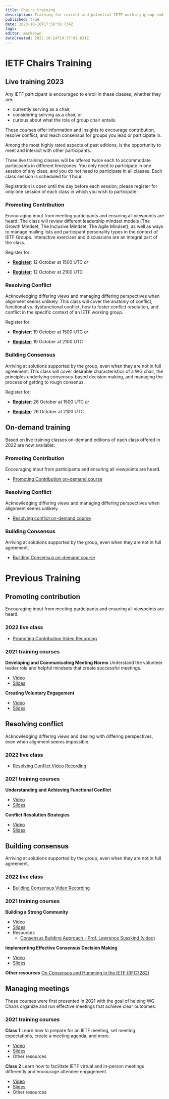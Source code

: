 ```yaml
---
title: Chairs training
description: Training for current and potential IETF working group and IRTF research group chairs and leadership
published: true
date: 2023-10-10T17:59:50.734Z
tags: 
editor: markdown
dateCreated: 2022-10-14T19:37:09.631Z
---
```


# IETF Chairs Training

## Live training 2023

Any IETF participant is encouraged to enroll in these classes, whether they are:
+ currently serving as a chair, 
+ considering serving as a chair, or 
+ curious about what the role of group chair entails.

These courses offer information and insights to encourage contribution, resolve conflict, and reach consensus for groups you lead or participate in. 

Among the most highly rated aspects of past editions, is the opportunity to meet and interact with other participants.


Three live training classes will be offered twice each to accommodate participants in different timezones. You only need to participate in one session of any class, and you do not need to participate in all classes. Each class session is scheduled for 1 hour.

Registration is open until the day before each session; please register for only one session of each class in which you wish to participate:

### Promoting Contribution
Encouraging input from meeting participants and ensuring all viewpoints are heard. The class will review different leadership mindset models (The Growth Mindset, The Inclusive Mindset, The Agile Mindset), as well as ways to manage mailing lists and participant personality types in the context of IETF Groups. Interactive exercises and discussions are an integral part of the class.

Register for:

+ [**Register**](https://ietf.zoom.us/meeting/register/tZAlcOqhrjstGtPy-v2wdRsWNHcBdjvrpiuw): 12 October at 1500 UTC 
*or*

+  [**Register**](https://ietf.zoom.us/meeting/register/tZcsdeuqqTguE9RVi247r7y1KnkJCTEOSjcL): 12 October at 2100 UTC

### Resolving Conflict
Acknowledging differing views and managing differing perspectives when alignment seems unlikely. This class will cover the anatomy of conflict, functional vs. dysfunctional conflict, how to foster conflict resolution, and conflict in the specific context of an IETF working group.

Register for:

+  [**Register**](https://ietf.zoom.us/meeting/register/tZMvceGqrzosGt0zTbhAm8NlUoQA_dNBfAc0): 19 October at 1500 UTC
*or*

+ [**Register**](https://ietf.zoom.us/meeting/register/tZYldeqtqT8sGtLE8KzgbvZx1e60DeVEWOim): 19 October at 2100 UTC

### Building Consensus
Arriving at solutions supported by the group, even when they are not in full agreement. This class will cover desirable characteristics of a WG chair, the principles underlying consensus-based decision making, and managing the process of getting to rough consenus.

Register for:

+ [**Register**](https://ietf.zoom.us/meeting/register/tZYqfuyqqz8rGdISkoMSz9UL5xohry-guCh0): 26 October at 1500 UTC
*or*

+ [**Register**](https://ietf.zoom.us/meeting/register/tZMsdeqopjgrGtdk8JWFX8uc1LFXPKvdDtPC): 26 October at 2100 UTC

## On-demand training
Based on live training classes on-demand editions of each class offered in 2022 are now available:

### Promoting Contribution
Encouraging input from participants and ensuring all viewpoints are heard.
+ [Promoting Contribution on-demand course](https://youtube.com/playlist?list=PLC86T-6ZTP5iTiMKBfWp_X7Gxd7FuIQc1) 

### Resolving Conflict
Acknowledging differing views and managing differing perspectives when alignment seems unlikely.
+ [Resolving conflict on-demand course](https://youtube.com/playlist?list=PLC86T-6ZTP5hAKaL-3tprs5hplKgnulGE)

### Building Consensus
Arriving at solutions supported by the group, even when they are not in full agreement.
+ [Building Consensus on-demand course](https://youtube.com/playlist?list=PLC86T-6ZTP5jkLJomiSm4Qjn-TsPw782z)

# Previous Training

## Promoting contribution
Encouraging input from meeting participants and ensuring all viewpoints are heard.

### 2022 live class
+ [Promoting Contribution Video Recording](https://youtu.be/9ddD6ltSdqg)

### 2021 training courses
**Developing and Communicating Meeting Norms**
Understand the volunteer leader role and helpful mindsets that create successful meetings.
+ [Video](https://youtu.be/2ApFp4Ny1qY)
+ [Slides](https://drive.google.com/file/d/1UkCqchO5oHz15xIzrKHF2Wd9-b3P-mI5/view?usp=sharing)

**Creating Voluntary Engagement**
+ [Video](https://youtu.be/vpK6EZ1RLhY)
+ [Slides](https://drive.google.com/file/d/10ydghtWb3L6LPQP0qDiz4Af0UKt329jL/view?usp=sharing)

## Resolving conflict
Acknowledging differing views and dealing with differing  perspectives, even when alignment seems impossible.

### 2022 live class
+ [Resolving Conflict Video Recording](https://youtu.be/JY81vbrBk1Q)

### 2021 training courses
**Understanding and Achieving Functional Conflict**
+ [Video](https://youtu.be/j7oX5qWIyPk)
+ [Slides](https://drive.google.com/file/d/14KFkHuMk8zCQUztzjTdVCP_5LSYgjGqP/view?usp=sharing)

**Conflict Resolution Strategies**
+ [Video](https://youtu.be/dt-tC287Hh4)
+ [Slides](https://drive.google.com/open?id=16A7mlbem69-2LqU5wiixi0cLFosJ_hS5&authuser=chrisgloede%40gmail.com&usp=drive_fs)

## Building consensus
Arriving at solutions supported by the group, even when they are not in full agreement.

### 2022 live class
+ [Building Consensus Video Recording](https://youtu.be/mN6SBrX9KjI)

### 2021 training courses
**Building a Strong Community**
+ [Video](https://youtu.be/N4gfFgdRIQA)
+ [Slides](https://drive.google.com/file/d/1-U9s5dTiCy07ueh4wdVF-mKUNbte04NN/view?usp=sharing)
+ Resources
	+ [Consensus Building Approach - Prof. Lawrence Susskind (video)](https://youtu.be/NTjEqek1D5E)

**Implementing  Effective Consensus Decision Making**
+ [Video](https://youtu.be/vpK6EZ1RLhY?t=120)
+ [Slides](https://drive.google.com/file/d/10EEWLSDoqKe-Y85XK0p6kgGhsnTQchP6/view?usp=sharing)

**Other resources**
[On Consensus and Humming in the IETF (RFC7282)](https://www.rfc-editor.org/rfc/rfc7282.html)

## Managing meetings
These courses were first presented in 2021 with the goal of helping WG Chairs organize and run effective meetings that achieve clear outcomes.

### 2021 training courses
**Class 1**
Learn how to prepare for an IETF meeting, set meeting expectations, create a meeting agenda, and more.
+ [Video](https://youtu.be/xMCF4aI1b2k)
+ [Slides](https://drive.google.com/open?id=1TdypL5qbTzQPZPRpsTo--7CibhoNlLId)
+ Other resources

**Class 2**
Learn how to facilitate IETF virtual and in-person meetings differently and encourage attendee engagement.
+ [Video](https://youtu.be/p1FxGxmoZXM)
+ [Slides](https://drive.google.com/open?id=1crVfe4n17mQ7Q5AsCrdcUZDzdLmJ1Sop)
+ Other resources